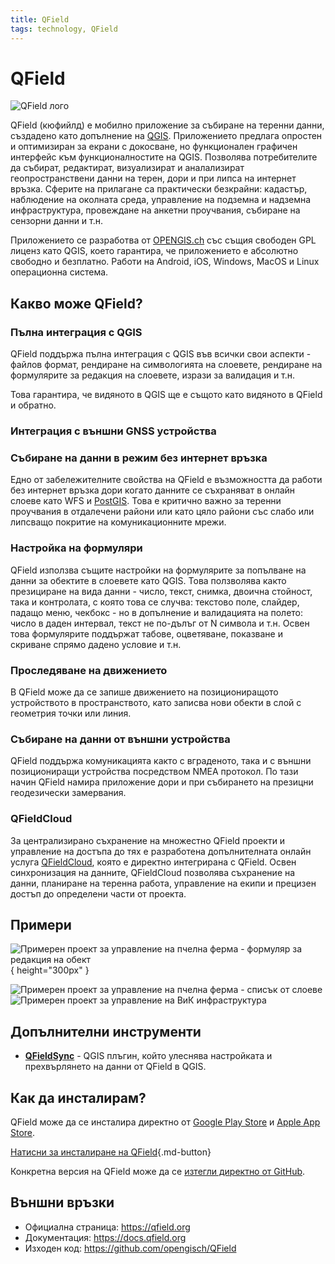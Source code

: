 ```yaml
---
title: QField
tags: technology, QField
---
```


# QField

![QField лого](./img/qfield_logo.svg)

QField (кюфийлд) е мобилно приложение за събиране на теренни данни, създадено като допълнение на [QGIS](./qgis.md). Приложението предлага опростен и оптимизиран за екрани с докосване, но функционален графичен интерфейс към функционалностите на QGIS. Позволява потребителите да събират, редактират, визуализират и аналализират геопространствени данни на терен, дори и при липса на интернет връзка. Сферите на прилагане са практически безкрайни: кадастър, наблюдение на околната среда, управление на подземна и надземна инфраструктура, провеждане на анкетни проучвания, събиране на сензорни данни и т.н.

Приложението се разработва от [OPENGIS.ch](https://opengis.ch) със същия свободен GPL лиценз като QGIS, което гарантира, че приложението е абсолютно свободно и безплатно. Работи на Android, iOS, Windows, MacOS и Linux операционна система.


## Какво може QField?


### Пълна интеграция с QGIS

QField поддържа пълна интеграция с QGIS във всички свои аспекти - файлов формат, рендиране на символогията на слоевете, рендиране на формулярите за редакция на слоевете, изрази за валидация и т.н.

Това гарантира, че видяното в QGIS ще е същото като видяното в QField и обратно.


### Интеграция с външни GNSS устройства


### Събиране на данни в режим без интернет връзка

Едно от забележителните свойства на QField е възможността да работи без интернет връзка дори когато данните се съхраняват в онлайн слоеве като WFS и [PostGIS](./postgis.md). Това е критично важно за теренни проучвания в отдалечени райони или като цяло райони със слабо или липсващо покритие на комуникационните мрежи.

### Настройка на формуляри

QField използва същите настройки на формулярите за попълване на данни за обектите в слоевете като QGIS. Това ползволява както презициране на вида данни - число, текст, снимка, двоична стойност, така и контролата, с която това се случва: текстово поле, слайдер, падащо меню, чекбокс - но в допълнение и валидацията на полето: число в даден интервал, текст не по-дълъг от N символа и т.н. Освен това формулярите поддържат табове, оцветяване, показване и скриване спрямо дадено условие и т.н.


### Проследяване на движението

В QField може да се запише движението на позициониращото устройството в пространството, като записва нови обекти в слой с геометрия точки или линия.


### Събиране на данни от външни устройства

QField поддържа комуникацията както с вграденото, така и с външни позициониращи устройства посредством NMEA протокол. По тази начин QField намира приложение дори и при събирането на презицни геодезически замервания.


### QFieldCloud

За централизирано съхранение на множестно QField проекти и управление на достъпа до тях е разработена допълнителната онлайн услуга [QFieldCloud](./qfieldcloud.md), която е директно интегрирана с QField. Освен синхронизация на данните, QFieldCloud позволява съхранение на данни, планиране на теренна работа, управление на екипи и прецизен достъп до определени части от проекта.


## Примери

![Примерен проект за управление на пчелна ферма - формуляр за редакция на обект](img/qfield_form.png){ height="300px" }

![Примерен проект за управление на пчелна ферма - списък от слоеве](img/qfield_layers.png)
![Примерен проект за управление на ВиК инфраструктура](img/qfield_wastewater.png)


## Допълнителни инструменти

- [**QFieldSync**](https://plugins.qgis.org/plugins/qfieldsync/) - QGIS плъгин, който улеснява настройката и прехвърлянето на данни от QField в QGIS.


## Как да инсталирам?

QField може да се инсталира директно от [Google Play Store](https://play.google.com/store/apps/details?id=ch.opengis.qfield&hl=bg) и [Apple App Store](https://apps.apple.com/si/app/qfield-for-qgis/id1531726814).

[Натисни за инсталиране на QField](httpps://qfield.org/get){.md-button}

Конкретна версия на QField може да се [изтегли директно от GitHub](https://github.com/opengisch/QField/releases).


## Външни връзки

- Официална страница: https://qfield.org
- Документация: https://docs.qfield.org
- Изходен код: https://github.com/opengisch/QField
